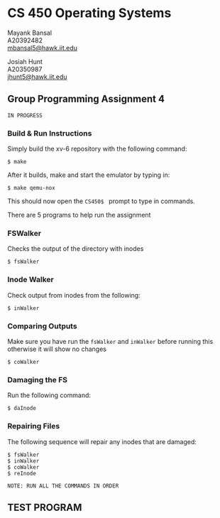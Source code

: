 # CS 450 Operating Systems
Mayank Bansal<br>
A20392482<br>
mbansal5@hawk.iit.edu

Josiah Hunt<br>
A20350987<br>
jhunt5@hawk.iit.edu

## Group Programming Assignment 4
```
IN PROGRESS 
```

### Build & Run Instructions
Simply build the xv-6 repository with the following command:
```
$ make
```

After it builds, make and start the emulator by typing in:
```
$ make qemu-nox
```

This should now open the ```CS450$ ``` prompt to type in commands.

There are 5 programs to help run the assignment
### FSWalker
Checks the output of the directory with inodes
```
$ fsWalker
```

### Inode Walker
Check output from inodes from the following:
```
$ inWalker
```

### Comparing Outputs
Make sure you have run the `fsWalker` and `inWalker` before running this otherwise it will show no changes
```
$ coWalker
```

### Damaging the FS
Run the following command:

```
$ daInode
```


### Repairing Files

The following sequence will repair any inodes that are damaged:
```
$ fsWalker
$ inWalker
$ coWalker
$ reInode
```

```NOTE: RUN ALL THE COMMANDS IN ORDER```

## TEST PROGRAM

